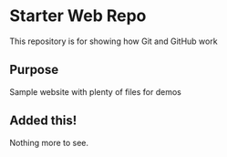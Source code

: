 # Starter Web Repo

This repository is for showing how Git and GitHub work

## Purpose

Sample website with plenty of files for demos

## Added this!

Nothing more to see.